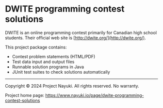 DWITE programming contest solutions
===================================

DWITE is an online programming contest primarily for Canadian high school students. Their official web site is [http://dwite.org/](http://dwite.org/).

This project package contains:

* Contest problem statements (HTML/PDF)
* Test data input and output files
* Runnable solution programs in Java
* JUnit test suites to check solutions automatically

----

Copyright © 2024 Project Nayuki. All rights reserved. No warranty.

Project home page: https://www.nayuki.io/page/dwite-programming-contest-solutions 
